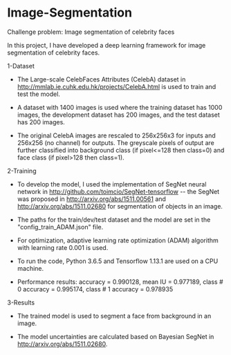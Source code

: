 # Image-Segmentation
Challenge problem: Image segmentation of celebrity faces

In this project, I have developed a deep learning framework for image segmentation of celebrity faces.

1-Dataset

- The Large-scale CelebFaces Attributes (CelebA) dataset in http://mmlab.ie.cuhk.edu.hk/projects/CelebA.html is used to train and test the model.

- A dataset with 1400 images is used where the training dataset has 1000 images, the development dataset has 200 images, and the test dataset has 200 images.

- The original CelebA images are rescaled to 256x256x3 for inputs and 256x256 (no channel) for outputs. The greyscale pixels of output are further classified into background class (if pixel<=128 then class=0) and face class (if pixel>128 then class=1).

2-Training

- To develop the model, I used the implementation of SegNet neural network in http://github.com/toimcio/SegNet-tensorflow -- the SegNet was proposed in http://arxiv.org/abs/1511.00561 and http://arxiv.org/abs/1511.02680 for segmentation of objects in an image.

- The paths for the train/dev/test dataset and the model are set in the "config_train_ADAM.json" file.

- For optimization, adaptive learning rate optimization (ADAM) algorithm with learning rate 0.001 is used.

- To run the code, Python 3.6.5 and Tensorflow 1.13.1 are used on a CPU machine.

- Performance results: accuracy = 0.990128, mean IU = 0.977189, class # 0 accuracy = 0.995174, class # 1 accuracy = 0.978935

3-Results

- The trained model is used to segment a face from background in an image.

- The model uncertainties are calculated based on Bayesian SegNet in http://arxiv.org/abs/1511.02680.

